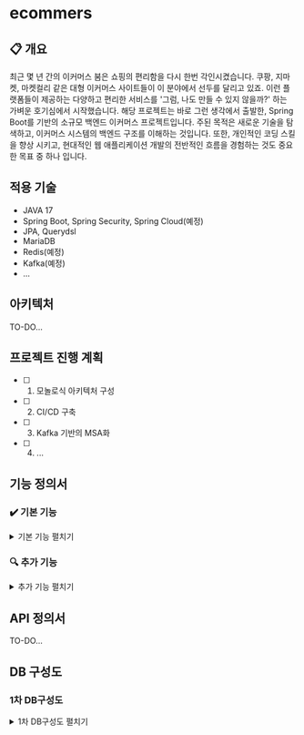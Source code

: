 # ecommers

## 📋 개요
최근 몇 년 간의 이커머스 붐은 쇼핑의 편리함을 다시 한번 각인시켰습니다. 쿠팡, 지마켓, 마켓컬리 같은 대형 이커머스 사이트들이 이 분야에서 선두를 달리고 있죠. 이런 플랫폼들이 제공하는 다양하고 편리한 서비스를 '그럼, 나도 만들 수 있지 않을까?' 하는 가벼운 호기심에서 시작했습니다. 해당 프로젝트는 바로 그런 생각에서 출발한, Spring Boot를 기반의 소규모 백엔드 이커머스 프로젝트입니다. 주된 목적은 새로운 기술을 탐색하고, 이커머스 시스템의 백엔드 구조를 이해하는 것입니다. 또한, 개인적인 코딩 스킬을 향상 시키고, 현대적인 웹 애플리케이션 개발의 전반적인 흐름을 경험하는 것도 중요한 목표 중 하나 입니다.


## 적용 기술
- JAVA 17
- Spring Boot, Spring Security, Spring Cloud(예정)
- JPA, Querydsl
- MariaDB
- Redis(예정)
- Kafka(예정)
- ...


## 아키텍처
TO-DO...


## 프로젝트 진행 계획
- [ ] 1. 모놀로식 아키텍처 구성
- [ ] 2. CI/CD 구축
- [ ] 3. Kafka 기반의 MSA화
- [ ] 4. ...


## 기능 정의서

### ✔️ 기본 기능
<details>
<summary>기본 기능 펼치기</summary>
<div markdown="1">
</br>

***회원***
- [ ] 회원 가입
- [ ] 로그인
- [ ] 내 정보 조회

***상품(공통)***
- [ ] 상품 조회
- [ ] 상품 목록 검색
- [ ] 전체 카테고리 조회

***상품(리셀러)***
- [ ] 상품 등록
- [ ] 상품 수정
- [ ] 상품 삭제

***상품(관리자)***
- [ ] 카테고리 등록

***주문***
- [ ] 주문하기
- [ ] 주문 목록 조회
- [ ] 주문 상세 조회

***리뷰***
- [ ] 리뷰 및 평가
- [ ] 리뷰 조회

</br>

</div>
</details>

### 🔍 추가 기능
<details>
<summary>추가 기능 펼치기</summary>
<div markdown="1">
</br>

- [ ] 할인 쿠폰
- [ ] 상품 조회 고도화 > 고객에 따른 최고 할인 금액으로 표시(쿠폰 적용가 또는 프로모션 가격 등)
- [ ] 제품 검색(Elastic Search 적용)
- [ ] 제품 통계 및 분석
- [ ] 이벤트 및 경품 추첨(대량 트래픽 처리)
- [ ] ...

</br>
</div>
</details>


## API 정의서
TO-DO...


## DB 구성도

### 1차 DB구성도

<details>
<summary>1차 DB구성도 펼치기</summary>
<div markdown="1">
</br>
<p align="center">
  <img src="https://github.com/KYUSUNG-KIM/ecommers/assets/37990443/8abc5773-2e94-4b8a-9366-75705519e3de">
</p>

</br>
</div>
</details>
